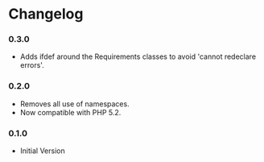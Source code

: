 # Changelog

### 0.3.0

* Adds ifdef around the Requirements classes to avoid 'cannot redeclare
  errors'.

### 0.2.0

* Removes all use of namespaces.
* Now compatible with PHP 5.2.

### 0.1.0

* Initial Version
